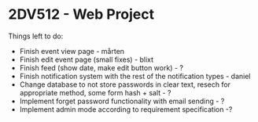 # 2DV512 - Web Project

Things left to do:

- Finish event view page - mårten
- Finish edit event page (small fixes) - blixt
- Finish feed (show date, make edit button work) - ?
- Finish notification system with the rest of the notification types - daniel
- Change database to not store passwords in clear text, resech for appropriate method, some form hash + salt - ?
- Implement forget password functionality with email sending - ?
- Implement admin mode according to requirement specification -?
